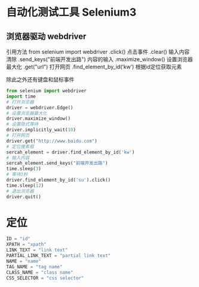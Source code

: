 # 自动化测试工具 Selenium3

## 浏览器驱动 webdriver

引用方法 from selenium import webdriver
.click() 点击事件
.clear() 输入内容清除
.send_keys("前端开发出路") 内容的输入
.maximize_window() 设置浏览器最大化
.get("url") 打开网页
.find_element_by_id(‘kw’) 根据id定位获取元素

除此之外还有键盘和鼠标事件

``` python
from selenium import webdriver
import time
# 打开浏览器
driver = webdriver.Edge()
# 设置浏览器最大化
driver.maximize_window()
# 设置隐式等待
driver.implicitly_wait(10)
# 打开网页
driver.get("http://www.baidu.com")
# 定位搜素框
sercah_element = driver.find_element_by_id('kw')
# 输入内容
sercah_element.send_keys("前端开发出路")
time.sleep(3)
# 等待3秒
driver.find_element_by_id('su').click()
time.sleep(12)
# 退出浏览器
driver.quit()
```


# 定位

``` python
ID = "id"
XPATH = "xpath"
LINK_TEXT = "link text"
PARTIAL_LINK_TEXT = "partial link text"
NAME = "name"
TAG_NAME = "tag name"
CLASS_NAME = "class name"
CSS_SELECTOR = "css selector"
```